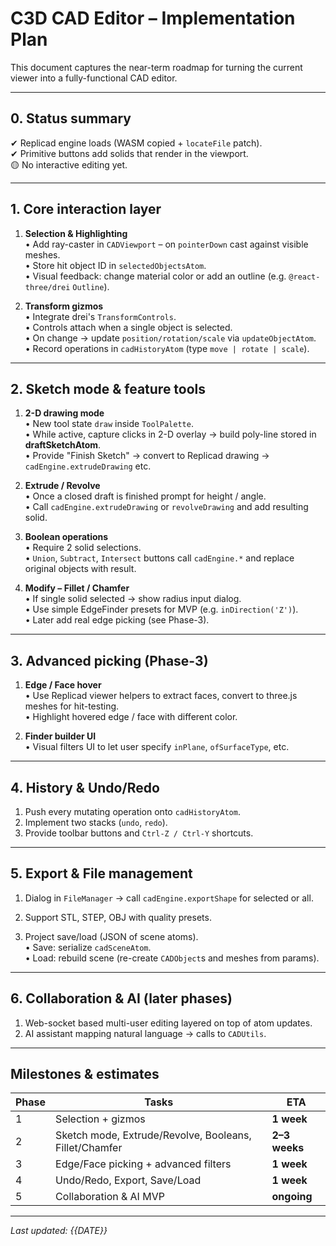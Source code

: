 # C3D CAD Editor – Implementation Plan

This document captures the near-term roadmap for turning the current viewer into a fully-functional CAD editor.

---

## 0. Status summary  
✔ Replicad engine loads (WASM copied + `locateFile` patch).  
✔ Primitive buttons add solids that render in the viewport.  
🟡 No interactive editing yet.

---

## 1. Core interaction layer

1. **Selection & Highlighting**  
   • Add ray-caster in `CADViewport` – on `pointerDown` cast against visible meshes.  
   • Store hit object ID in `selectedObjectsAtom`.  
   • Visual feedback: change material color or add an outline (e.g. `@react-three/drei` `Outline`).

2. **Transform gizmos**  
   • Integrate drei's `TransformControls`.  
   • Controls attach when a single object is selected.  
   • On change → update `position/rotation/scale` via `updateObjectAtom`.  
   • Record operations in `cadHistoryAtom` (type `move | rotate | scale`).

---

## 2. Sketch mode & feature tools

1. **2-D drawing mode**  
   • New tool state `draw` inside `ToolPalette`.  
   • While active, capture clicks in 2-D overlay → build poly-line stored in **draftSketchAtom**.  
   • Provide "Finish Sketch" → convert to Replicad drawing → `cadEngine.extrudeDrawing` etc.

2. **Extrude / Revolve**  
   • Once a closed draft is finished prompt for height / angle.  
   • Call `cadEngine.extrudeDrawing` or `revolveDrawing` and add resulting solid.

3. **Boolean operations**  
   • Require 2 solid selections.  
   • `Union`, `Subtract`, `Intersect` buttons call `cadEngine.*` and replace original objects with result.

4. **Modify – Fillet / Chamfer**  
   • If single solid selected → show radius input dialog.  
   • Use simple EdgeFinder presets for MVP (e.g. `inDirection('Z')`).  
   • Later add real edge picking (see Phase-3).

---

## 3. Advanced picking (Phase-3)

1. **Edge / Face hover**  
   • Use Replicad viewer helpers to extract faces, convert to three.js meshes for hit-testing.  
   • Highlight hovered edge / face with different color.

2. **Finder builder UI**  
   • Visual filters UI to let user specify `inPlane`, `ofSurfaceType`, etc.

---

## 4. History & Undo/Redo

1. Push every mutating operation onto `cadHistoryAtom`.  
2. Implement two stacks (`undo`, `redo`).  
3. Provide toolbar buttons and `Ctrl-Z / Ctrl-Y` shortcuts.

---

## 5. Export & File management

1. Dialog in `FileManager` → call `cadEngine.exportShape` for selected or all.  
2. Support STL, STEP, OBJ with quality presets.

3. Project save/load (JSON of scene atoms).  
   • Save: serialize `cadSceneAtom`.  
   • Load: rebuild scene (re-create `CADObject`s and meshes from params).

---

## 6. Collaboration & AI (later phases)

1. Web-socket based multi-user editing layered on top of atom updates.
2. AI assistant mapping natural language → calls to `CADUtils`.

---

## Milestones & estimates

| Phase | Tasks | ETA |
| ----- | ----- | --- |
| 1 | Selection + gizmos | **1 week** |
| 2 | Sketch mode, Extrude/Revolve, Booleans, Fillet/Chamfer | **2–3 weeks** |
| 3 | Edge/Face picking + advanced filters | **1 week** |
| 4 | Undo/Redo, Export, Save/Load | **1 week** |
| 5 | Collaboration & AI MVP | **ongoing** |

---

*Last updated: {{DATE}}* 